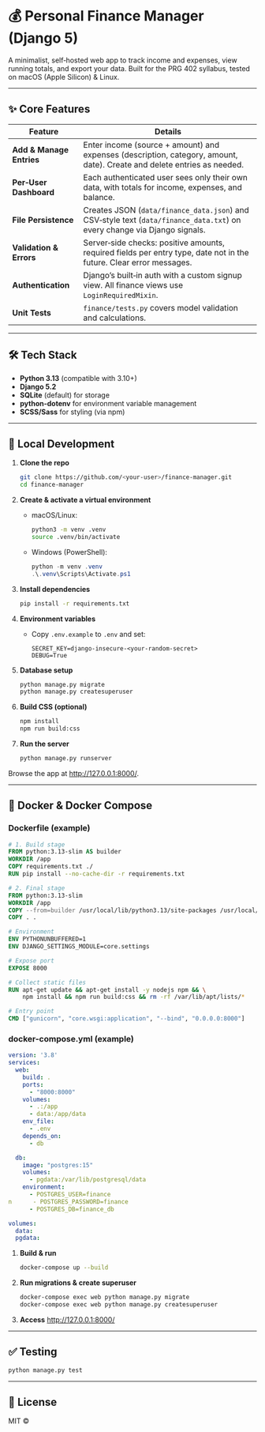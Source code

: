 # 💰 Personal Finance Manager (Django 5)

A minimalist, self‑hosted web app to track income and expenses, view running totals, and export your data. Built for the PRG 402 syllabus, tested on macOS (Apple Silicon) & Linux.

---

## ✨ Core Features

| Feature                 | Details                                                                                             |
|-------------------------|-----------------------------------------------------------------------------------------------------|
| **Add & Manage Entries**| Enter income (source + amount) and expenses (description, category, amount, date). Create and delete entries as needed. |
| **Per‑User Dashboard**  | Each authenticated user sees only their own data, with totals for income, expenses, and balance.    |
| **File Persistence**    | Creates JSON (`data/finance_data.json`) and CSV‑style text (`data/finance_data.txt`) on every change via Django signals. |
| **Validation & Errors** | Server‑side checks: positive amounts, required fields per entry type, date not in the future. Clear error messages. |
| **Authentication**      | Django’s built‑in auth with a custom signup view. All finance views use `LoginRequiredMixin`.       |
| **Unit Tests**          | `finance/tests.py` covers model validation and calculations.                                       |

---

## 🛠️ Tech Stack

- **Python 3.13** (compatible with 3.10+)
- **Django 5.2**
- **SQLite** (default) for storage
- **python-dotenv** for environment variable management
- **SCSS/Sass** for styling (via npm)

---

## 🚀 Local Development

1. **Clone the repo**
   ```bash
   git clone https://github.com/<your‑user>/finance-manager.git
   cd finance-manager
   ```

2. **Create & activate a virtual environment**
   - macOS/Linux:
     ```bash
     python3 -m venv .venv
     source .venv/bin/activate
     ```
   - Windows (PowerShell):
     ```powershell
     python -m venv .venv
     .\.venv\Scripts\Activate.ps1
     ```

3. **Install dependencies**
   ```bash
   pip install -r requirements.txt
   ```

4. **Environment variables**
   - Copy `.env.example` to `.env` and set:
     ```dotenv
     SECRET_KEY=django-insecure-<your-random-secret>
     DEBUG=True
     ```

5. **Database setup**
   ```bash
   python manage.py migrate
   python manage.py createsuperuser
   ```

6. **Build CSS (optional)**
   ```bash
   npm install
   npm run build:css
   ```

7. **Run the server**
   ```bash
   python manage.py runserver
   ```

Browse the app at <http://127.0.0.1:8000/>.

---

## 🐳 Docker & Docker Compose

### Dockerfile (example)

```dockerfile
# 1. Build stage
FROM python:3.13-slim AS builder
WORKDIR /app
COPY requirements.txt ./
RUN pip install --no-cache-dir -r requirements.txt

# 2. Final stage
FROM python:3.13-slim
WORKDIR /app
COPY --from=builder /usr/local/lib/python3.13/site-packages /usr/local/lib/python3.13/site-packages
COPY . .

# Environment
ENV PYTHONUNBUFFERED=1
ENV DJANGO_SETTINGS_MODULE=core.settings

# Expose port
EXPOSE 8000

# Collect static files
RUN apt-get update && apt-get install -y nodejs npm && \
    npm install && npm run build:css && rm -rf /var/lib/apt/lists/*

# Entry point
CMD ["gunicorn", "core.wsgi:application", "--bind", "0.0.0.0:8000"]
```

### docker-compose.yml (example)

```yaml
version: '3.8'
services:
  web:
    build: .
    ports:
      - "8000:8000"
    volumes:
      - .:/app
      - data:/app/data
    env_file:
      - .env
    depends_on:
      - db

  db:
    image: "postgres:15"
    volumes:
      - pgdata:/var/lib/postgresql/data
    environment:
      - POSTGRES_USER=finance
n      - POSTGRES_PASSWORD=finance
      - POSTGRES_DB=finance_db

volumes:
  data:
  pgdata:
```

1. **Build & run**
   ```bash
   docker-compose up --build
   ```

2. **Run migrations & create superuser**
   ```bash
   docker-compose exec web python manage.py migrate
   docker-compose exec web python manage.py createsuperuser
   ```

3. **Access**
   <http://127.0.0.1:8000/>

---

## ✅ Testing

```bash
python manage.py test
```

---

## 📄 License

MIT © <Cesar Useche>